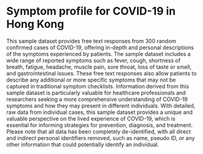 # Symptom profile for COVID-19 in Hong Kong
This sample dataset provides free text responses from 300 random confirmed cases of COVID-19, offering in-depth and personal descriptions of the symptoms experienced by patients. 
The sample dataset includes a wide range of reported symptoms such as fever, cough, shortness of breath, fatigue, headache, muscle pain, sore throat, loss of taste or smell, and gastrointestinal issues. 
These free text responses also allow patients to describe any additional or more specific symptoms that may not be captured in traditional symptom checklists. 
Information derived from this sample dataset is particularly valuable for healthcare professionals and researchers seeking a more comprehensive understanding of COVID-19 symptoms and how they may present in different individuals. 
With detailed, raw data from individual cases, this sample dataset provides a unique and valuable perspective on the lived experience of COVID-19, 
which is essential for informing strategies for prevention, diagnosis, and treatment.
Please note that all data has been completely de-identified, with all direct and indirect personal identifiers removed, such as name, pseudo ID, or any other information that could potentially identify an individual.
